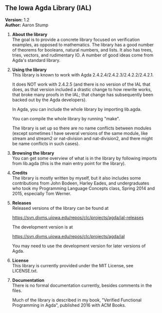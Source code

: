 ## The Iowa Agda Library (IAL)

**Version:** 1.2  
**Author:** Aaron Stump

1. **About the library**  
   The goal is to provide a concrete library focused on verification
   examples, as opposed to mathematics.  The library has a good number
   of theorems for booleans, natural numbers, and lists.  It also has
   trees, tries, vectors, and rudimentary IO.  A number of good ideas
   come from Agda's standard library.

2. **Using the library**  
   This library is known to work with Agda 2.4.2.4/2.4.2.3/2.4.2.2/2.4.2.1.

   It does NOT work with 2.4.2.5 (and there is no version of the IAL that
   does, as that version included a drastic change to how rewrite works,
   that broke many proofs in the IAL; that change has subsequently been
   backed out by the Agda developers).

   In Agda, you can include the whole library by importing lib.agda.  

   You can compile the whole library by running "make".

   The library is set up so there are no name conflicts between modules
   (except sometimes I have several versions of the same module, like
   stream and stream2 or nat-division and nat-division2, and there might
   be name conflicts in such cases).

3. **Browsing the library**  
   You can get some overview of what is in the library by following
   imports from lib.agda (this is the main entry point for the library).

4. **Credits**  
   The library is mostly written by myself, but it also includes some
   contributions from John Bodeen, Harley Eades, and undergraduates who
   took my Programming Language Concepts class, Spring 2014 and 2015,
   especially Tom Werner.

5. **Releases**  
   Released versions of the library can be found at

   https://svn.divms.uiowa.edu/repos/clc/projects/agda/ial-releases

   The development version is at

   https://svn.divms.uiowa.edu/repos/clc/projects/agda/ial

   You may need to use the development version for later versions 
   of Agda.

6. **License**  
   This library is currently provided under the MIT License, see LICENSE.txt.

7. **Documentation**  
   There is no formal documentation currently, besides comments in the files.

   Much of the library is described in my book, "Verified Functional
   Programming in Agda", published 2016 with ACM Books.

